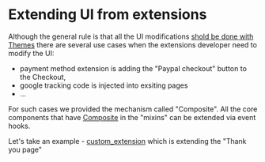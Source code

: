 # Extending UI from extensions

Although the general rule is that all the UI modifications [shold be done with Themes](https://github.com/DivanteLtd/vue-storefront/blob/master/doc/themes/Working%20with%20themes.md) there are several use cases when the extensions developer need to modify the UI:

 * payment method extension is adding the "Paypal checkout" button to the Checkout,
 * google tracking code is injected into exsiting pages
 * ...

For such cases we provided the mechanism called "Composite". All the core components that have [Composite]() in the "mixins" can be extended via event hooks.

Let's take an example - [custom_extension](https://github.com/DivanteLtd/vue-storefront/blob/master/src/extensions/custom_extension/index.js) which is extending the "Thank you page"